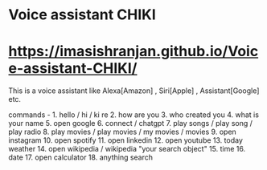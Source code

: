 # Voice assistant CHIKI
# https://imasishranjan.github.io/Voice-assistant-CHIKI/

This is a voice assistant like Alexa[Amazon] , Siri[Apple] , Assistant[Google] etc.


commands - 1. hello / hi / ki re
           2. how are you
           3. who created you
           4. what is your name
           5. open google
           6. connect / chatgpt
           7. play songs / play song / play radio
           8. play movies / play movies / my movies / movies
           9. open instagram
          10. open spotify
          11. open linkedin
          12. open youtube
          13. today weather
          14. open wikipedia / wikipedia "your search object"
          15. time
          16. date
          17. open calculator
          18. anything search
          
           
